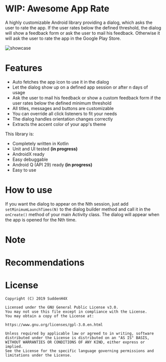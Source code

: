 # WIP: Awesome App Rate
A highly customizable Android library providing a dialog, which asks the user to rate the app. If the user rates below the defined threshold, the dialog will show a feedback form or ask the user to mail his feedback. Otherwise it will ask the user to rate the app in the Google Play Store.

![showcase](https://github.com/SuddenH4X/awesome-app-rating/raw/feature/update_readme/preview/showcase.png)

# Features
- Auto fetches the app icon to use it in the dialog
- Let the dialog show up on a defined app session or after n days of usage
- Ask the user to mail his feedback or show a custom feedback form if the user rates below the defined minimum threshold
- All titles, messages and buttons are customizable
- You can override all click listeners to fit your needs
- The dialog handles orientation changes correctly
- Extracts the accent color of your app's theme

This library is:
- Completely written in Kotlin
- Unit and UI tested __(in progress)__
- AndroidX ready
- Easy debuggable
- Android Q (API 29) ready __(in progress)__
- Easy to use

# How to use
If you want the dialog to appear on the Nth session, just add `setMinimumLaunchTimes(N)` to the dialog builder method and call it in the `onCreate()` method of your main Activity class. The dialog will appear when the app is opened for the Nth time.

# Note

# Recommendations

# License
```
Copyright (C) 2019 SuddenH4X

Licensed under the GNU General Public License v3.0. 
You may not use this file except in compliance with the License. 
You may obtain a copy of the License at:

https://www.gnu.org/licenses/gpl-3.0.en.html

Unless required by applicable law or agreed to in writing, software
distributed under the License is distributed on an "AS IS" BASIS,
WITHOUT WARRANTIES OR CONDITIONS OF ANY KIND, either express or implied.
See the License for the specific language governing permissions and
limitations under the License.
```
